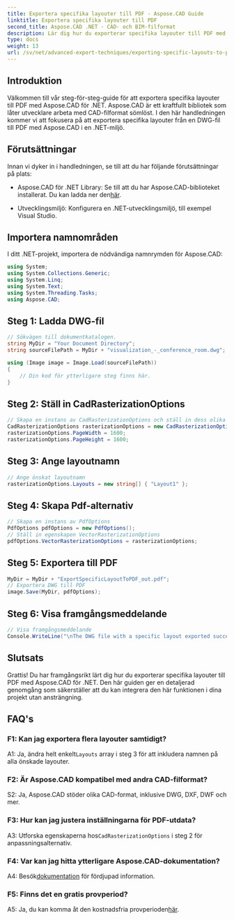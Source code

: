 ```yaml
---
title: Exportera specifika layouter till PDF - Aspose.CAD Guide
linktitle: Exportera specifika layouter till PDF
second_title: Aspose.CAD .NET - CAD- och BIM-filformat
description: Lär dig hur du exporterar specifika layouter till PDF med Aspose.CAD för .NET. Steg-för-steg-guide för sömlös integration.
type: docs
weight: 13
url: /sv/net/advanced-export-techniques/exporting-specific-layouts-to-pdf/
---
```

## Introduktion

Välkommen till vår steg-för-steg-guide för att exportera specifika layouter till PDF med Aspose.CAD för .NET. Aspose.CAD är ett kraftfullt bibliotek som låter utvecklare arbeta med CAD-filformat sömlöst. I den här handledningen kommer vi att fokusera på att exportera specifika layouter från en DWG-fil till PDF med Aspose.CAD i en .NET-miljö.

## Förutsättningar

Innan vi dyker in i handledningen, se till att du har följande förutsättningar på plats:

-  Aspose.CAD för .NET Library: Se till att du har Aspose.CAD-biblioteket installerat. Du kan ladda ner den[här](https://releases.aspose.com/cad/net/).

- Utvecklingsmiljö: Konfigurera en .NET-utvecklingsmiljö, till exempel Visual Studio.

## Importera namnområden

I ditt .NET-projekt, importera de nödvändiga namnrymden för Aspose.CAD:

```csharp
using System;
using System.Collections.Generic;
using System.Linq;
using System.Text;
using System.Threading.Tasks;
using Aspose.CAD;
```

## Steg 1: Ladda DWG-fil

```csharp
// Sökvägen till dokumentkatalogen.
string MyDir = "Your Document Directory";
string sourceFilePath = MyDir + "visualization_-_conference_room.dwg";

using (Image image = Image.Load(sourceFilePath))
{
    // Din kod för ytterligare steg finns här.
}
```

## Steg 2: Ställ in CadRasterizationOptions

```csharp
// Skapa en instans av CadRasterizationOptions och ställ in dess olika egenskaper
CadRasterizationOptions rasterizationOptions = new CadRasterizationOptions();
rasterizationOptions.PageWidth = 1600;
rasterizationOptions.PageHeight = 1600;
```

## Steg 3: Ange layoutnamn

```csharp
// Ange önskat layoutnamn
rasterizationOptions.Layouts = new string[] { "Layout1" };
```

## Steg 4: Skapa Pdf-alternativ

```csharp
// Skapa en instans av PdfOptions
PdfOptions pdfOptions = new PdfOptions();
// Ställ in egenskapen VectorRasterizationOptions
pdfOptions.VectorRasterizationOptions = rasterizationOptions;
```

## Steg 5: Exportera till PDF

```csharp
MyDir = MyDir + "ExportSpecificLayoutToPDF_out.pdf";
// Exportera DWG till PDF
image.Save(MyDir, pdfOptions);
```

## Steg 6: Visa framgångsmeddelande

```csharp
// Visa framgångsmeddelande
Console.WriteLine("\nThe DWG file with a specific layout exported successfully to PDF.\nFile saved at " + MyDir);
```

## Slutsats

Grattis! Du har framgångsrikt lärt dig hur du exporterar specifika layouter till PDF med Aspose.CAD för .NET. Den här guiden ger en detaljerad genomgång som säkerställer att du kan integrera den här funktionen i dina projekt utan ansträngning.

## FAQ's

### F1: Kan jag exportera flera layouter samtidigt?

 A1: Ja, ändra helt enkelt`Layouts` array i steg 3 för att inkludera namnen på alla önskade layouter.

### F2: Är Aspose.CAD kompatibel med andra CAD-filformat?

S2: Ja, Aspose.CAD stöder olika CAD-format, inklusive DWG, DXF, DWF och mer.

### F3: Hur kan jag justera inställningarna för PDF-utdata?

 A3: Utforska egenskaperna hos`CadRasterizationOptions` i steg 2 för anpassningsalternativ.

### F4: Var kan jag hitta ytterligare Aspose.CAD-dokumentation?

 A4: Besök[dokumentation](https://reference.aspose.com/cad/net/) för fördjupad information.

### F5: Finns det en gratis provperiod?

 A5: Ja, du kan komma åt den kostnadsfria provperioden[här](https://releases.aspose.com/).